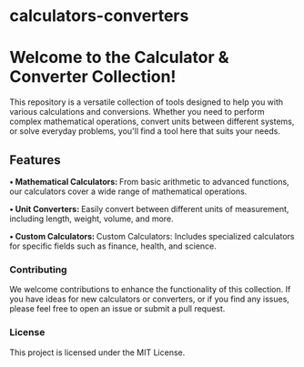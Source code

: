 # calculators-converters

<h1>Welcome to the Calculator & Converter Collection!</h1>
<p>This repository is a versatile collection of tools designed to help you with various calculations and conversions. Whether you need to perform complex mathematical operations, convert units between different systems, or solve everyday problems, you'll find a tool here that suits your needs.</p>

<h2>Features</h2>
<p></p><b> • Mathematical Calculators: </b>From basic arithmetic to advanced functions, our calculators cover a wide range of mathematical operations.</p>
<p><b> • Unit Converters: </b>Easily convert between different units of measurement, including length, weight, volume, and more.</p>
<p><b> • Custom Calculators: </b>Custom Calculators: Includes specialized calculators for specific fields such as finance, health, and science.</p>

<h3>Contributing</h3>
<p>We welcome contributions to enhance the functionality of this collection. If you have ideas for new calculators or converters, or if you find any issues, please feel free to open an issue or submit a pull request.</p>
<h3>License</h3>
<p>This project is licensed under the MIT License.</p>
